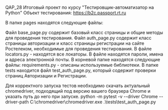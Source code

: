 QAP_28
Итоговый проект по курсу "Тестировщик-автоматизатор на Python" 
Объект тестирования: https://b2c.passport.rt.ru

В папке pages находятся следующие файлы:

Файл base_page.py содержит базовый класс страницы и общие методы для проведения тестирования.
Файл auth_page.py содержит класс страницы авторизации и класс страницы регистрации на сайте Ростелеком, необходимые для проведения тестирования.
В файле locators.py - находятся все локаторы.
В файле находятся пароли, имена и адреса электронной почты.
В корневой папке находятся следующие файлы:
requirements.py - описаны используемые библиотеки.
В папке tests находится файл test_auth_page.py, который содержит проверки страниц Авторизации и Регистрации.

Для корректного запуска тестов необходимо скачать актуальный chromedriver, подходящий под версию вашего браузера Chrome и указать путь 
до него при запуске.
python -m pytest -v --driver Chrome --driver-path C:\chromedriver\chromedriver.exe .\tests\test_auth_page.py


